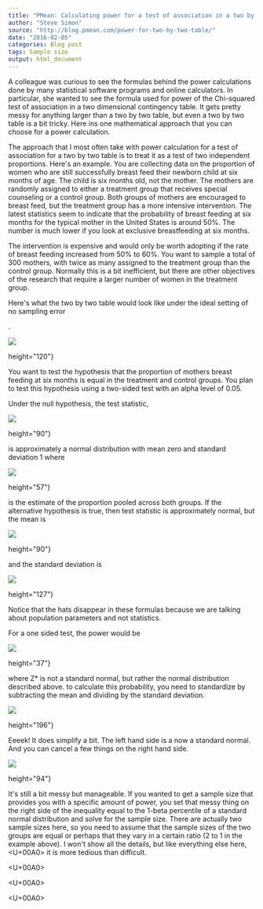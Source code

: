 ```yaml
---
title: "PMean: Calculating power for a test of association in a two by two table"
author: "Steve Simon"
source: "http://blog.pmean.com/power-for-two-by-two-table/"
date: "2016-02-05"
categories: Blog post
tags: Sample size
output: html_document
---
```


A colleague was curious to see the formulas behind the power
calculations done by many statistical software programs and online
calculators. In particular, she wanted to see the formula used for power
of the Chi-squared test of association in a two dimensional contingency
table. It gets pretty messy for anything larger than a two by two table,
but even a two by two table is a bit tricky. Here ins one mathematical
approach that you can choose for a power calculation.

<!---More--->

The approach that I most often take with power calculation for a test of
association for a two by two table is to treat it as a test of two
independent proportions. Here's an example. You are collecting data on
the proportion of women who are still successfully breast feed their
newborn child at six months of age. The child is six months old, not the
mother. The mothers are randomly assigned to either a treatment group
that receives special counseling or a control group. Both groups of
mothers are encouraged to breast feed, but the treatment group has a
more intensive intervention. The latest statistics seem to indicate that
the probability of breast feeding at six months for the typical mother
in the United States is around 50%. The number is much lower if you look
at exclusive breastfeeding at six months.

The intervention is expensive and would only be worth adopting if the
rate of breast feeding increased from 50% to 60%. You want to sample a
total of 300 mothers, with twice as many assigned to the treatment group
than the control group. Normally this is a bit inefficient, but there
are other objectives of the research that require a larger number of
women in the treatment group.

Here's what the two by two table would look like under the ideal setting
of no sampling error

.

![](http://www.pmean.com/images/images/16/power-for-two-by-two-table01.gif)


height="120"}

You want to test the hypothesis that the proportion of mothers breast
feeding at six months is equal in the treatment and control groups. You
plan to test this hypothesis using a two-sided test with an alpha level
of 0.05.

Under the null hypothesis, the test statistic,

![](http://www.pmean.com/images/images/16/power-for-two-by-two-table02.gif)


height="90"}

is approximately a normal distribution with mean zero and standard
deviation 1 where

![](http://www.pmean.com/images/images/16/power-for-two-by-two-table03.gif)


height="57"}

is the estimate of the proportion pooled across both groups. If the
alternative hypothesis is true, then test statistic is approximately
normal, but the mean is

![](http://www.pmean.com/images/images/16/power-for-two-by-two-table04.gif)


height="90"}

and the standard deviation is

![](http://www.pmean.com/images/images/16/power-for-two-by-two-table05.gif)


height="127"}

Notice that the hats disappear in these formulas because we are talking
about population parameters and not statistics.

For a one sided test, the power would be

![](http://www.pmean.com/images/images/16/power-for-two-by-two-table06.gif)


height="37"}

where Z* is not a standard normal, but rather the normal distribution
described above. to calculate this probability, you need to standardize
by subtracting the mean and dividing by the standard deviation.

![](http://www.pmean.com/images/images/16/power-for-two-by-two-table07.gif)


height="196"}

Eeeek! It does simplify a bit. The left hand side is a now a standard
normal. And you can cancel a few things on the right hand side.

![](http://www.pmean.com/images/images/16/power-for-two-by-two-table08.gif)


height="94"}

It's still a bit messy but manageable. If you wanted to get a sample
size that provides you with a specific amount of power, you set that
messy thing on the right side of the inequality equal to the 1-beta
percentile of a standard normal distribution and solve for the sample
size. There are actually two sample sizes here, so you need to assume
that the sample sizes of the two groups are equal or perhaps that they
vary in a certain ratio (2 to 1 in the example above). I won't show all
the details, but like everything else here,<U+00A0> it is more tedious than
difficult.

<U+00A0>

<U+00A0>

<U+00A0>


